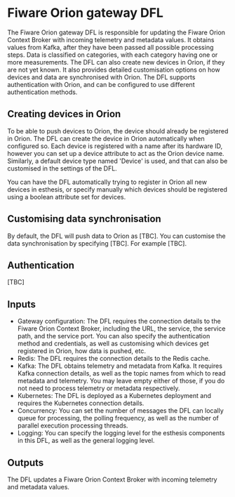 # Fiware Orion gateway DFL

The Fiware Orion gateway DFL is responsible for updating the Fiware Orion Context Broker with incoming telemetry
and metadata values. It obtains values from Kafka, after they have been passed all possible processing steps.
Data is classified on categories, with each category having one or more measurements. The DFL can also create new
devices in Orion, if they are not yet known. It also provides detailed customisation options on how devices and
data are synchronised with Orion. The DFL supports authentication with Orion, and can be configured to use
different authentication methods.

## Creating devices in Orion

To be able to push devices to Orion, the device should already be registered in Orion. The DFL can create the device
in Orion automatically when configured so. Each device is registered with a name after its hardware ID, however you
can set up a device attribute to act as the Orion device name. Similarly, a default device type named 'Device' is used,
and that can also be customised in the settings of the DFL.

You can have the DFL automatically trying to register in Orion all new devices in esthesis, or specify manually which
devices should be registered using a boolean attribute set for devices.

## Customising data synchronisation
By default, the DFL will push data to Orion as [TBC]. You can customise the data synchronisation by specifying
[TBC]. For example [TBC].

## Authentication
[TBC]

## Inputs

- Gateway configuration: The DFL requires the connection details to the Fiware Orion Context Broker, including the URL,
  the service, the service path, and the service port. You can also specify the authentication method and credentials,
  as well as customising which devices get registered in Orion, how data is pushed, etc.
- Redis: The DFL requires the connection details to the Redis cache. 
- Kafka: The DFL obtains telemetry and metadata from Kafka. It requires Kafka connection details, as well as the topic
  names from which to read metadata and telemetry. You may leave empty either of those, if you do not need to process
  telemetry or metadata respectively.
- Kubernetes: The DFL is deployed as a Kubernetes deployment and requires the Kubernetes connection details.
- Concurrency: You can set the number of messages the DFL can locally queue for processing, the polling frequency, as
  well as the number of parallel execution processing threads.
- Logging: You can specify the logging level for the esthesis components in this DFL, as well as the general logging
  level.

## Outputs

The DFL updates a Fiware Orion Context Broker with incoming telemetry and metadata values.